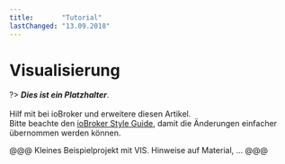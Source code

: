 ```yaml
---
title:       "Tutorial"
lastChanged: "13.09.2018"
---
```


# Visualisierung

?> ***Dies ist ein Platzhalter***.
   <br><br>
   Hilf mit bei ioBroker und erweitere diesen Artikel.  
   Bitte beachte den [ioBroker Style Guide](community/styleguidedoc), 
   damit die Änderungen einfacher übernommen werden können.

@@@ Kleines Beispielprojekt mit VIS. Hinweise auf Material, ... @@@
